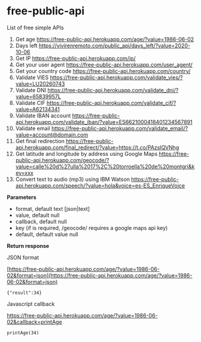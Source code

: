 # free-public-api
 
List of free simple APIs

1. Get age https://free-public-api.herokuapp.com/age/?value=1986-06-02
2. Days left https://vivirenremoto.com/public_api/days_left/?value=2020-10-06
3. Get IP https://free-public-api.herokuapp.com/ip/
4. Get your user agent https://free-public-api.herokuapp.com/user_agent/
5. Get your country code https://free-public-api.herokuapp.com/country/
6. Validate VIES https://free-public-api.herokuapp.com/validate_vies/?value=LU20260743
7. Validate DNI https://free-public-api.herokuapp.com/validate_dni/?value=65839957L
8. Validate CIF https://free-public-api.herokuapp.com/validate_cif/?value=A62134341
9. Validate IBAN account https://free-public-api.herokuapp.com/validate_iban/?value=ES6621000418401234567891
10. Validate email https://free-public-api.herokuapp.com/validate_email/?value=account@domain.com
11. Get final redirection https://free-public-api.herokuapp.com/final_redirect/?value=https://t.co/PAzsIQVNhg
12. Get latitude and longitude by address using Google Maps https://free-public-api.herokuapp.com/geocode/?value=calle%20d%27ulla%2017%2C%20torroella%20de%20montgri&key=xxx
13. Convert text to audio (mp3) using IBM Watson https://free-public-api.herokuapp.com/speech/?value=hola&voice=es-ES_EnriqueVoice

**Parameters**

- format, default text [json|text]
- value, default null
- callback, default null
- key (if is required, /geocode/ requires a google maps api key)
- default, default value null

**Return response**

JSON format

[https://free-public-api.herokuapp.com/age/?value=1986-06-02&format=json](https://free-public-api.herokuapp.com/age/?value=1986-06-02&format=json)

```
{"result":34}
```

Javascript callback

https://free-public-api.herokuapp.com/age/?value=1986-06-02&callback=printAge

```
printAge(34)
```
